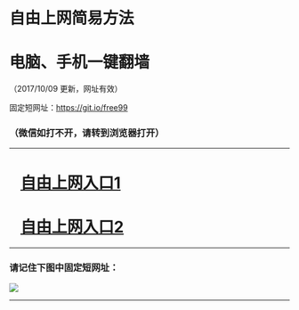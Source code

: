 ﻿# 自由上网简易方法

# 电脑、手机一键翻墙

（2017/10/09 更新，网址有效）

固定短网址：https://git.io/free99

### （微信如打不开，请转到浏览器打开）


***





# &nbsp;&nbsp; <a href="http://ft2127430578.fwq-tz-1001.info/fwqtz01.html?t=10090015121 " target="_blank">自由上网入口1</a>
# &nbsp;&nbsp; <a href="http://ft20220159.fwq-tz-1002.info/fwqtz02.html?t=1009001130 " target="_blank">自由上网入口2</a>
***

### 请记住下图中固定短网址：

<img src="https://s3-us-west-2.amazonaws.com/fwq-1001/yjfq-20170905okok.png" /> 


***

